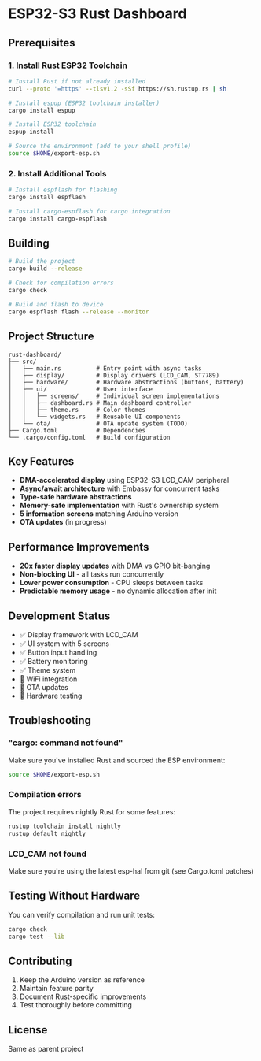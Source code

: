 # ESP32-S3 Rust Dashboard

## Prerequisites

### 1. Install Rust ESP32 Toolchain

```bash
# Install Rust if not already installed
curl --proto '=https' --tlsv1.2 -sSf https://sh.rustup.rs | sh

# Install espup (ESP32 toolchain installer)
cargo install espup

# Install ESP32 toolchain
espup install

# Source the environment (add to your shell profile)
source $HOME/export-esp.sh
```

### 2. Install Additional Tools

```bash
# Install espflash for flashing
cargo install espflash

# Install cargo-espflash for cargo integration
cargo install cargo-espflash
```

## Building

```bash
# Build the project
cargo build --release

# Check for compilation errors
cargo check

# Build and flash to device
cargo espflash flash --release --monitor
```

## Project Structure

```
rust-dashboard/
├── src/
│   ├── main.rs          # Entry point with async tasks
│   ├── display/         # Display drivers (LCD_CAM, ST7789)
│   ├── hardware/        # Hardware abstractions (buttons, battery)
│   ├── ui/              # User interface
│   │   ├── screens/     # Individual screen implementations
│   │   ├── dashboard.rs # Main dashboard controller
│   │   ├── theme.rs     # Color themes
│   │   └── widgets.rs   # Reusable UI components
│   └── ota/             # OTA update system (TODO)
├── Cargo.toml           # Dependencies
└── .cargo/config.toml   # Build configuration
```

## Key Features

- **DMA-accelerated display** using ESP32-S3 LCD_CAM peripheral
- **Async/await architecture** with Embassy for concurrent tasks
- **Type-safe hardware abstractions**
- **Memory-safe implementation** with Rust's ownership system
- **5 information screens** matching Arduino version
- **OTA updates** (in progress)

## Performance Improvements

- **20x faster display updates** with DMA vs GPIO bit-banging
- **Non-blocking UI** - all tasks run concurrently
- **Lower power consumption** - CPU sleeps between tasks
- **Predictable memory usage** - no dynamic allocation after init

## Development Status

- ✅ Display framework with LCD_CAM
- ✅ UI system with 5 screens
- ✅ Button input handling
- ✅ Battery monitoring
- ✅ Theme system
- 🚧 WiFi integration
- 🚧 OTA updates
- 🚧 Hardware testing

## Troubleshooting

### "cargo: command not found"
Make sure you've installed Rust and sourced the ESP environment:
```bash
source $HOME/export-esp.sh
```

### Compilation errors
The project requires nightly Rust for some features:
```bash
rustup toolchain install nightly
rustup default nightly
```

### LCD_CAM not found
Make sure you're using the latest esp-hal from git (see Cargo.toml patches)

## Testing Without Hardware

You can verify compilation and run unit tests:
```bash
cargo check
cargo test --lib
```

## Contributing

1. Keep the Arduino version as reference
2. Maintain feature parity
3. Document Rust-specific improvements
4. Test thoroughly before committing

## License

Same as parent project